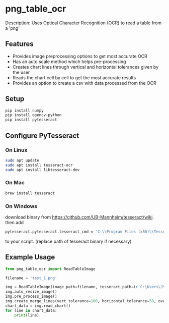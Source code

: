 # png_table_ocr
Description:
Uses Optical Character Recognition (OCR) to read a table from a 'png'

## Features
- Provides image preprocessing options to get most accurate OCR
- Has an auto scale method which helps pre-processing
- Creates chart lines through vertical and horizontal tolerances given by the user
- Reads the chart cell by cell to get the most accurate results
- Provides an option to create a csv with data processed from the OCR

## Setup

```bash
pip install numpy
pip install opencv-python
pip install pytesseract
```

## Configure PyTesseract

### On Linux 

```bash
sudo apt update
sudo apt install tesseract-ocr
sudo apt install libtesseract-dev
```

### On Mac 

```bash
brew install tesseract
```

### On Windows 
download binary from https://github.com/UB-Mannheim/tesseract/wiki. then add
```bash
pytesseract.pytesseract.tesseract_cmd = 'C:\\Program Files (x86)\\Tesseract-OCR\\tesseract.exe'
```
 to your script. (replace path of tesseract binary if necessary)
 
 ## Example Usage
 
```python
from png_table_ocr import ReadTableImage

filename = 'test_1.png'

img = ReadTableImage(image_path=filename, tesseract_path=(r'C:\Users\JSPANGLER\AppData\Local\Programs\Tesseract-OCR\tesseract.exe'), show=False)
img.auto_resize_image()
img.pre_process_image()
img.create_merge_lines(vert_tolerance=100, horizontal_tolerance=50, overlap_tolerance=100)
chart_data = img.read_chart()
for line in chart_data:
    print(line)

```
